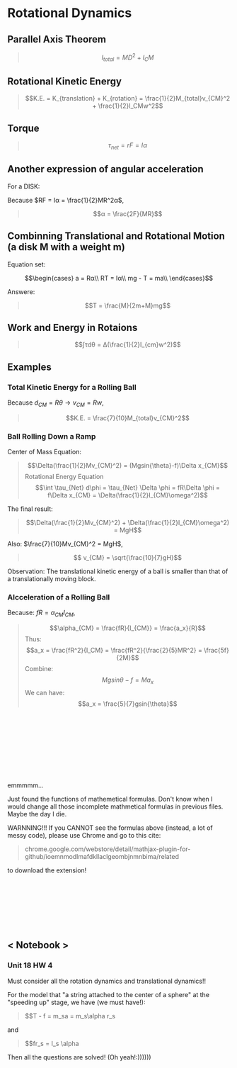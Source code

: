 # Rotational Dynamics

## Parallel Axis Theorem

> $$I_{total} = MD^2 + I_CM$$

## Rotational Kinetic Energy

> $$K.E. = K_{translation} + K_{rotation} = \frac{1}{2}M_{total}v_{CM}^2 + \frac{1}{2}I_CMw^2$$

## Torque

> $$τ_{net} = rF = Iα$$

## Another expression of angular acceleration

For a DISK:

Because $RF = Iα = \frac{1}{2}MR^2α$,  

> $$α = \frac{2F}{MR}$$

## Combinning Translational and Rotational Motion (a disk M with a weight m)

Equation set:

$$\begin{cases}
a = Rα\\
RT = Iα\\
mg - T = ma\\
\end{cases}$$

Answere:
> $$T = \frac{M}{2m+M}mg$$

## Work and Energy in Rotaions

> $$∫τdθ = Δ(\frac{1}{2}I_{cm}w^2)$$

## Examples

### Total Kinetic Energy for a Rolling Ball

Because $d_{CM} = Rθ → v_{CM} = Rw$,

> $$K.E. = \frac{7}{10}M_{total}v_{CM}^2$$

### Ball Rolling Down a Ramp

Center of Mass Equation:
>  $$\Delta(\frac{1}{2}Mv_{CM}^2) = (Mgsin{\theta}-f)\Delta x_{CM}$$
Rotational Energy Equation
> $$\int \tau_{Net} d\phi = \tau_{Net} \Delta \phi = fR\Delta \phi = f\Delta x_{CM} = \Delta(\frac{1}{2}I_{CM}\omega^2)$$

The final result:
> $$\Delta(\frac{1}{2}Mv_{CM}^2) + \Delta(\frac{1}{2}I_{CM}\omega^2) = MgH$$

Also: $\frac{7}{10}Mv_{CM}^2 = MgH$,
> $$ v_{CM} = \sqrt{\frac{10}{7}gH}$$

Observation: The translational kinetic energy of a ball is smaller than that of a translationally moving block.

### Alcceleration of a Rolling Ball

Because: $fR = \alpha_{CM}I_{CM}$,
>$$\alpha_{CM} = \frac{fR}{I_{CM}} = \frac{a_x}{R}$$
Thus:
>$$a_x = \frac{fR^2}{I_CM} = \frac{fR^2}{\frac{2}{5}MR^2} = \frac{5f}{2M}$$
Combine:
>$$Mgsin{\theta} - f = Ma_x$$
We can have:
> $$a_x = \frac{5}{7}gsin{\theta}$$
</br>
</br>
</br>
</br>
</br>
</br>
</br>
</br>
</br>
emmmmm...

Just found the functions of mathemetical formulas. Don't know when I would change all those incomplete mathmetical formulas in previous files. Maybe the day I die.

WARNNING!!!
If you CANNOT see the formulas above (instead, a lot of messy code), please use Chrome and go to this cite:
> chrome.google.com/webstore/detail/mathjax-plugin-for-github/ioemnmodlmafdkllaclgeombjnmnbima/related

to download the extension!
</br>
</br>
</br>
</br>
</br>
</br>
</br>
</br>

## < Notebook >

### Unit 18 HW 4

Must consider all the rotation dynamics and translational dynamics!!

For the model that "a string attached to the center of a sphere" at the "speeding up" stage, we have (we must have!):
> $$T - f = m_sa = m_s\alpha r_s

and
> $$fr_s = I_s \alpha

Then all the questions are solved! (Oh yeah!:))))))